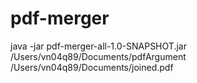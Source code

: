 # pdf-merger

java -jar pdf-merger-all-1.0-SNAPSHOT.jar /Users/vn04q89/Documents/pdfArgument /Users/vn04q89/Documents/joined.pdf
